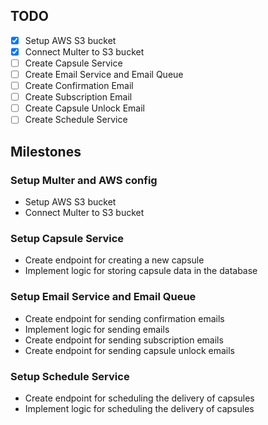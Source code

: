 ## TODO

- [x] Setup AWS S3 bucket
- [x] Connect Multer to S3 bucket
- [ ] Create Capsule Service
- [ ] Create Email Service and Email Queue
- [ ] Create Confirmation Email
- [ ] Create Subscription Email
- [ ] Create Capsule Unlock Email
- [ ] Create Schedule Service

## Milestones

### Setup Multer and AWS config

- Setup AWS S3 bucket
- Connect Multer to S3 bucket

### Setup Capsule Service

- Create endpoint for creating a new capsule
- Implement logic for storing capsule data in the database

### Setup Email Service and Email Queue

- Create endpoint for sending confirmation emails
- Implement logic for sending emails
- Create endpoint for sending subscription emails
- Create endpoint for sending capsule unlock emails

### Setup Schedule Service

- Create endpoint for scheduling the delivery of capsules
- Implement logic for scheduling the delivery of capsules
